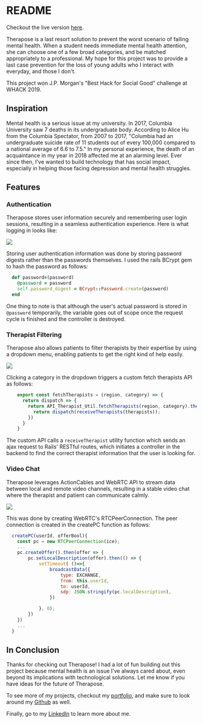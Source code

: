 # README

Checkout the live version [here](https://therapose.herokuapp.com/).

Therapose is a last resort solution to prevent the worst scenario of failing mental health. When a student needs immediate mental health attention, she can choose one of a few broad categories, and be matched appropriately to a professional. My hope for this project was to provide a last case prevention for the loss of young adults who I interact with everyday, and those I don't. 

This project won J.P. Morgan's "Best Hack for Social Good" challenge at WHACK 2019.

## Inspiration

Mental health is a serious issue at my university. In 2017, Columbia University saw 7 deaths in its undergraduate body. According to Alice Hu from the Columbia Spectator, from 2007 to 2017, "Columbia had an undergraduate suicide rate of 11 students out of every 100,000 compared to a national average of 6.6 to 7.5." In my personal experience, the death of an acquaintance in my year in 2018 affected me at an alarming level. Ever since then, I've wanted to build technology that has social impact, especially in helping those facing depression and mental health struggles.

## Features

### Authentication

Therapose stores user information securely and remembering user login sessions, resulting in a seamless authentication experience. Here is what logging in looks like:

![](therapose_authentication_demo.gif)

Storing user authentication information was done by storing password digests rather than the passwords themselves. I used the rails BCrypt gem to hash the password as follows: 

```Ruby
  def password=(password)
    @password = password
    self.password_digest = BCrypt::Password.create(password)
  end
```

One thing to note is that although the user's actual password is stored in `@password` temporarily, the variable goes out of scope once the request cycle is finished and the controller is destroyed. 
    
### Therapist Filtering

Therapose also allows patients to filter therapists by their expertise by using a dropdown menu, enabling patients to get the right kind of help easily.

![](therapist_filtering_demo.gif)

Clicking a category in the dropdown triggers a custom fetch therapists API as follows:

```JavaScript
    export const fetchTherapists = (region, category) => {
      return dispatch => {
        return API_Therapist_Util.fetchTherapists(region, category).then(therapists => {
          return dispatch(receiveTherapists(therapists));
        })
      }
    }
```
The custom API calls a `receiveTherapist` utility function which sends an ajax request to Rails' RESTful routes, which initiates a controller in the backend to find the correct therapist information that the user is looking for.

### Video Chat

Therapose leverages ActionCables and WebRTC API to stream data between local and remote video channels, resulting in a stable video chat where the therapist and patient can communicate calmly.

![](video_chat_demo.gif)

This was done by creating WebRTC's RTCPeerConnection. The peer connection is created in the createPC function as follows:

```JavaScript
  createPC(userId, offerBool){
    const pc = new RTCPeerConnection(ice);
    ...
    pc.createOffer().then(offer => {
        pc.setLocalDescription(offer).then(() => {
            setTimeout( ()=>{
                broadcastData({
                    type: EXCHANGE,
                    from: this.userId,
                    to: userId,
                    sdp: JSON.stringify(pc.localDescription),
                })

            }, 0);
        })
    })
    ...
  }
```

## In Conclusion

Thanks for checking out Therapose! I had a lot of fun building out this project because mental health is an issue I've always cared about, even beyond its implications with technological solutions. Let me know if you have ideas for the future of Therapose.

To see more of my projects, checkout my [portfolio](https://jc4883.github.io/), and make sure to look around my [Github](https://github.com/jc4883) as well.

Finally, go to my [LinkedIn](https://www.linkedin.com/in/peterchoi24/) to learn more about me.
    

